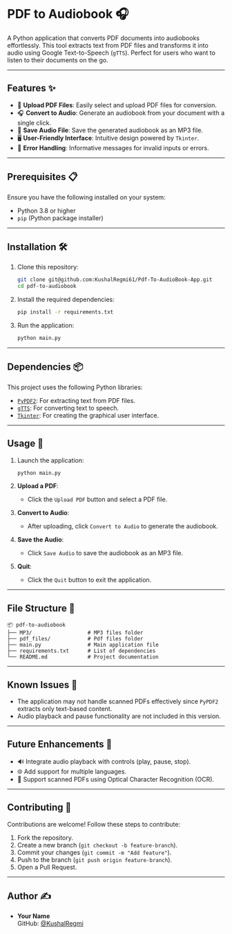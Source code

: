 # PDF to Audiobook 🎧

A Python application that converts PDF documents into audiobooks effortlessly. This tool extracts text from PDF files and transforms it into audio using Google Text-to-Speech (`gTTS`). Perfect for users who want to listen to their documents on the go.

---

## Features ✨

- 📂 **Upload PDF Files**: Easily select and upload PDF files for conversion.
- 🎧 **Convert to Audio**: Generate an audiobook from your document with a single click.
- 💾 **Save Audio File**: Save the generated audiobook as an MP3 file.
- 🖥️ **User-Friendly Interface**: Intuitive design powered by `Tkinter`.
- 🚨 **Error Handling**: Informative messages for invalid inputs or errors.

---


## Prerequisites 📋

Ensure you have the following installed on your system:

- Python 3.8 or higher
- `pip` (Python package installer)

---

## Installation 🛠️

1. Clone this repository:
   ```bash
   git clone git@github.com:KushalRegmi61/Pdf-To-AudioBook-App.git
   cd pdf-to-audiobook
   ```

2. Install the required dependencies:
   ```bash
   pip install -r requirements.txt
   ```

3. Run the application:
   ```bash
   python main.py
   ```

---

## Dependencies 📦

This project uses the following Python libraries:

- [`PyPDF2`](https://pypi.org/project/PyPDF2/): For extracting text from PDF files.
- [`gTTS`](https://pypi.org/project/gTTS/): For converting text to speech.
- [`Tkinter`](https://docs.python.org/3/library/tkinter.html): For creating the graphical user interface.

---

## Usage 🚀

1. Launch the application:
   ```bash
   python main.py
   ```

2. **Upload a PDF**:
   - Click the `Upload PDF` button and select a PDF file.

3. **Convert to Audio**:
   - After uploading, click `Convert to Audio` to generate the audiobook.

4. **Save the Audio**:
   - Click `Save Audio` to save the audiobook as an MP3 file.

5. **Quit**:
   - Click the `Quit` button to exit the application.

---

## File Structure 📂

```
📦 pdf-to-audiobook
├── MP3/                  # MP3 files folder
├── pdf_files/            # Pdf files folder
├── main.py               # Main application file
├── requirements.txt      # List of dependencies
└── README.md             # Project documentation
```

---

## Known Issues 🐞

- The application may not handle scanned PDFs effectively since `PyPDF2` extracts only text-based content.
- Audio playback and pause functionality are not included in this version.

---

## Future Enhancements 🚀

- 🔊 Integrate audio playback with controls (play, pause, stop).
- 🌐 Add support for multiple languages.
- 📜 Support scanned PDFs using Optical Character Recognition (OCR).

---

## Contributing 🤝

Contributions are welcome! Follow these steps to contribute:

1. Fork the repository.
2. Create a new branch (`git checkout -b feature-branch`).
3. Commit your changes (`git commit -m "Add feature"`).
4. Push to the branch (`git push origin feature-branch`).
5. Open a Pull Request.

---



## Author ✍️

- **Your Name**  
  GitHub: [@KushalRegmi](https://github.com/KushalRegmi61)  


